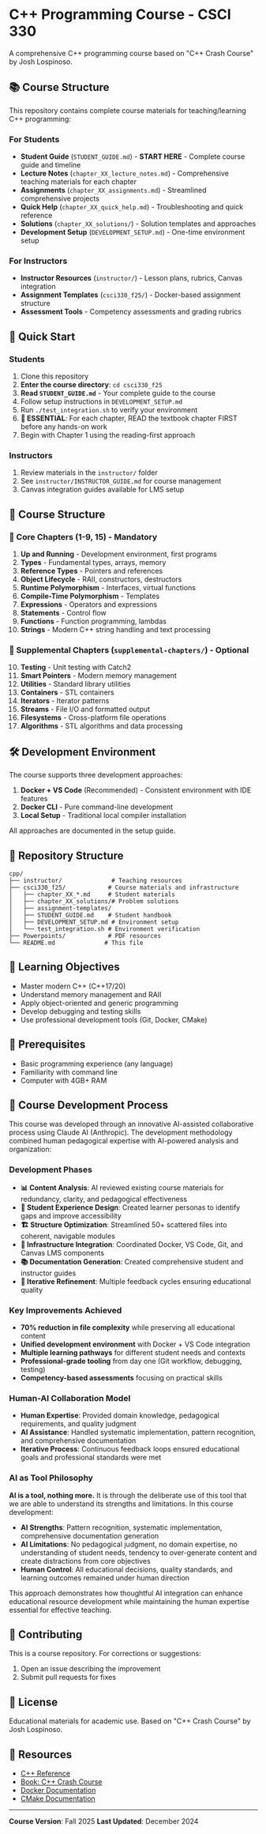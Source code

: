 # C++ Programming Course - CSCI 330

A comprehensive C++ programming course based on "C++ Crash Course" by Josh Lospinoso.

## 📚 Course Structure

This repository contains complete course materials for teaching/learning C++ programming:

### For Students
- **Student Guide** (`STUDENT_GUIDE.md`) - **START HERE** - Complete course guide and timeline
- **Lecture Notes** (`chapter_XX_lecture_notes.md`) - Comprehensive teaching materials for each chapter
- **Assignments** (`chapter_XX_assignments.md`) - Streamlined comprehensive projects
- **Quick Help** (`chapter_XX_quick_help.md`) - Troubleshooting and quick reference
- **Solutions** (`chapter_XX_solutions/`) - Solution templates and approaches
- **Development Setup** (`DEVELOPMENT_SETUP.md`) - One-time environment setup

### For Instructors
- **Instructor Resources** (`instructor/`) - Lesson plans, rubrics, Canvas integration
- **Assignment Templates** (`csci330_f25/`) - Docker-based assignment structure
- **Assessment Tools** - Competency assessments and grading rubrics

## 🚀 Quick Start

### Students
1. Clone this repository
2. **Enter the course directory**: `cd csci330_f25`
3. **Read `STUDENT_GUIDE.md`** - Your complete guide to the course
4. Follow setup instructions in `DEVELOPMENT_SETUP.md`
5. Run `./test_integration.sh` to verify your environment
6. **🚨 ESSENTIAL**: For each chapter, READ the textbook chapter FIRST before any hands-on work
7. Begin with Chapter 1 using the reading-first approach

### Instructors
1. Review materials in the `instructor/` folder
2. See `instructor/INSTRUCTOR_GUIDE.md` for course management
3. Canvas integration guides available for LMS setup

## 📖 Course Structure

### 🎯 Core Chapters (1-9, 15) - Mandatory
1. **Up and Running** - Development environment, first programs
2. **Types** - Fundamental types, arrays, memory
3. **Reference Types** - Pointers and references  
4. **Object Lifecycle** - RAII, constructors, destructors
5. **Runtime Polymorphism** - Interfaces, virtual functions
6. **Compile-Time Polymorphism** - Templates
7. **Expressions** - Operators and expressions
8. **Statements** - Control flow
9. **Functions** - Function programming, lambdas
15. **Strings** - Modern C++ string handling and text processing

### 🔧 Supplemental Chapters (`supplemental-chapters/`) - Optional
10. **Testing** - Unit testing with Catch2
11. **Smart Pointers** - Modern memory management
12. **Utilities** - Standard library utilities
13. **Containers** - STL containers
14. **Iterators** - Iterator patterns
16. **Streams** - File I/O and formatted output
17. **Filesystems** - Cross-platform file operations
18. **Algorithms** - STL algorithms and data processing

## 🛠️ Development Environment

The course supports three development approaches:
1. **Docker + VS Code** (Recommended) - Consistent environment with IDE features
2. **Docker CLI** - Pure command-line development
3. **Local Setup** - Traditional local compiler installation

All approaches are documented in the setup guide.

## 📂 Repository Structure

```
cpp/
├── instructor/              # Teaching resources
├── csci330_f25/            # Course materials and infrastructure
│   ├── chapter_XX_*.md     # Student materials
│   ├── chapter_XX_solutions/# Problem solutions
│   ├── assignment-templates/
│   ├── STUDENT_GUIDE.md    # Student handbook
│   ├── DEVELOPMENT_SETUP.md # Environment setup
│   └── test_integration.sh # Environment verification
├── Powerpoints/            # PDF resources
└── README.md              # This file
```

## 🎯 Learning Objectives

- Master modern C++ (C++17/20)
- Understand memory management and RAII
- Apply object-oriented and generic programming
- Develop debugging and testing skills
- Use professional development tools (Git, Docker, CMake)

## 📝 Prerequisites

- Basic programming experience (any language)
- Familiarity with command line
- Computer with 4GB+ RAM

## 🤖 Course Development Process

This course was developed through an innovative AI-assisted collaborative process using Claude AI (Anthropic). The development methodology combined human pedagogical expertise with AI-powered analysis and organization:

### **Development Phases**
- **📊 Content Analysis**: AI reviewed existing course materials for redundancy, clarity, and pedagogical effectiveness
- **👥 Student Experience Design**: Created learner personas to identify gaps and improve accessibility  
- **🏗️ Structure Optimization**: Streamlined 50+ scattered files into coherent, navigable modules
- **🔧 Infrastructure Integration**: Coordinated Docker, VS Code, Git, and Canvas LMS components
- **📚 Documentation Generation**: Created comprehensive student and instructor guides
- **🔄 Iterative Refinement**: Multiple feedback cycles ensuring educational quality

### **Key Improvements Achieved**
- **70% reduction in file complexity** while preserving all educational content
- **Unified development environment** with Docker + VS Code integration
- **Multiple learning pathways** for different student needs and contexts
- **Professional-grade tooling** from day one (Git workflow, debugging, testing)
- **Competency-based assessments** focusing on practical skills

### **Human-AI Collaboration Model**
- **Human Expertise**: Provided domain knowledge, pedagogical requirements, and quality judgment
- **AI Assistance**: Handled systematic implementation, pattern recognition, and comprehensive documentation
- **Iterative Process**: Continuous feedback loops ensured educational goals and professional standards were met

### **AI as Tool Philosophy**
**AI is a tool, nothing more.** It is through the deliberate use of this tool that we are able to understand its strengths and limitations. In this course development:
- **AI Strengths**: Pattern recognition, systematic implementation, comprehensive documentation generation
- **AI Limitations**: No pedagogical judgment, no domain expertise, no understanding of student needs, tendency to over-generate content and create distractions from core objectives
- **Human Control**: All educational decisions, quality standards, and learning outcomes remained under human direction

This approach demonstrates how thoughtful AI integration can enhance educational resource development while maintaining the human expertise essential for effective teaching.

## 🤝 Contributing

This is a course repository. For corrections or suggestions:
1. Open an issue describing the improvement
2. Submit pull requests for fixes

## 📄 License

Educational materials for academic use. Based on "C++ Crash Course" by Josh Lospinoso.

## 🔗 Resources

- [C++ Reference](https://en.cppreference.com/)
- [Book: C++ Crash Course](https://cppcrash.com/)
- [Docker Documentation](https://docs.docker.com/)
- [CMake Documentation](https://cmake.org/documentation/)

---

**Course Version**: Fall 2025
**Last Updated**: December 2024